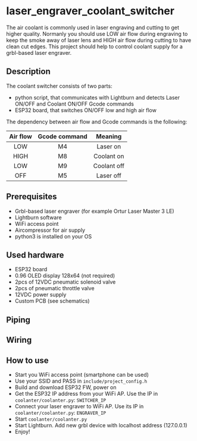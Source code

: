 # laser_engraver_coolant_switcher

The air coolant is commonly used in laser engraving and cutting to get higher quality.
Normanly you should use LOW air flow during engraving to keep the smoke away of laser lens and HIGH air flow during cutting to have clean cut edges.
This project should help to control coolant supply for a grbl-based laser engraver.

## Description
The coolant switcher consists of two parts: 
- python script, that communicates with Lightburn and detects Laser ON/OFF and Coolant ON/OFF Gcode commands
- ESP32 board, that switches ON/OFF low and high air flow 

The dependency between air flow and Gcode commands is the following:

|Air flow|Gcode command|   Meaning   |
|:------:|:-----------:|:-----------:|
|  LOW   |     M4      |  Laser on   |
|  HIGH  |     M8      | Coolant on  |
|  LOW   |     M9      | Coolant off |
|  OFF   |     M5      |  Laser off  |

## Prerequisites
- Grbl-based laser engraver (for example Ortur Laser Master 3 LE)
- Lightburn software
- WiFi access point
- Aircompressor for air supply
- python3 is installed on your OS

## Used hardware
- ESP32 board
- 0.96 OLED display 128x64 (not required)
- 2pcs of 12VDC pneumatic solenoid valve
- 2pcs of pneumatic throttle valve
- 12VDC power supply
- Custom PCB (see schematics)

## Piping

## Wiring

## How to use
- Start you WiFi access point (smartphone can be used)
- Use your SSID and PASS in `include/project_config.h`
- Build and download ESP32 FW, power on
- Get the ESP32 IP address from your WiFi AP. Use the IP in `coolanter/coolanter.py`: `SWITCHER_IP`
- Connect your laser engraver to WiFi AP. Use its IP in `coolanter/coolanter.py`: `ENGRAVER_IP`
- Start `coolanter/coolanter.py`
- Start Lightburn. Add new grbl device with localhost address (127.0.0.1)
- Enjoy!